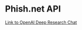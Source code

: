 # Phish.net API

[Link to OpenAI Deep Research Chat](https://chatgpt.com/share/67d6e069-249c-8001-9266-a78811bc4291)
